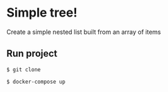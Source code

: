# Simple tree!

Create a simple nested list built from an array of items

## Run project

```console
$ git clone

$ docker-compose up
```


